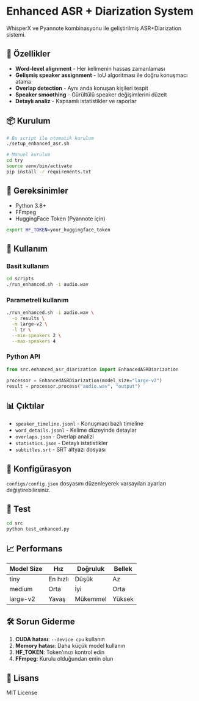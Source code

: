 # Enhanced ASR + Diarization System

WhisperX ve Pyannote kombinasyonu ile geliştirilmiş ASR+Diarization sistemi.

## 🚀 Özellikler

- **Word-level alignment** - Her kelimenin hassas zamanlaması
- **Gelişmiş speaker assignment** - IoU algoritması ile doğru konuşmacı atama
- **Overlap detection** - Aynı anda konuşan kişileri tespit
- **Speaker smoothing** - Gürültülü speaker değişimlerini düzelt
- **Detaylı analiz** - Kapsamlı istatistikler ve raporlar

## 📦 Kurulum

```bash
# Bu script ile otomatik kurulum
./setup_enhanced_asr.sh

# Manuel kurulum
cd try
source venv/bin/activate
pip install -r requirements.txt
```

## 🔑 Gereksinimler

- Python 3.8+
- FFmpeg
- HuggingFace Token (Pyannote için)

```bash
export HF_TOKEN=your_huggingface_token
```

## 🎯 Kullanım

### Basit kullanım
```bash
cd scripts
./run_enhanced.sh -i audio.wav
```

### Parametreli kullanım
```bash
./run_enhanced.sh -i audio.wav \
  -o results \
  -m large-v2 \
  -l tr \
  --min-speakers 2 \
  --max-speakers 4
```

### Python API
```python
from src.enhanced_asr_diarization import EnhancedASRDiarization

processor = EnhancedASRDiarization(model_size="large-v2")
result = processor.process("audio.wav", "output")
```

## 📊 Çıktılar

- `speaker_timeline.jsonl` - Konuşmacı bazlı timeline
- `word_details.jsonl` - Kelime düzeyinde detaylar
- `overlaps.json` - Overlap analizi
- `statistics.json` - Detaylı istatistikler
- `subtitles.srt` - SRT altyazı dosyası

## 🔧 Konfigürasyon

`configs/config.json` dosyasını düzenleyerek varsayılan ayarları değiştirebilirsiniz.

## 🧪 Test

```bash
cd src
python test_enhanced.py
```

## 📈 Performans

| Model Size | Hız | Doğruluk | Bellek |
|------------|-----|----------|--------|
| tiny       | En hızlı | Düşük | Az |
| medium     | Orta | İyi | Orta |
| large-v2   | Yavaş | Mükemmel | Yüksek |

## 🛠️ Sorun Giderme

1. **CUDA hatası**: `--device cpu` kullanın
2. **Memory hatası**: Daha küçük model kullanın
3. **HF_TOKEN**: Token'ınızı kontrol edin
4. **FFmpeg**: Kurulu olduğundan emin olun

## 📝 Lisans

MIT License
